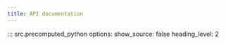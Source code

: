 ```yaml
---
title: API documentation
---
```


::: src.precomputed_python
    options:
        show_source: false
        heading_level: 2
